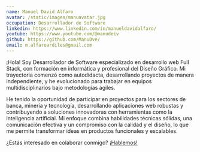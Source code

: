 ```yaml
---
name: Manuel David Alfaro
avatar: /static/images/manuavatar.jpg
occupation: Desarrollador de Software
linkedin: https://www.linkedin.com/in/manueldavidalfaro/
youtube: https://www.youtube.com/@manudeiv
github: https://github.com/ManuDve/
email: m.alfaroardiles@gmail.com
---
```


¡Hola! Soy Desarrollador de Software especializado en desarrollo web Full Stack, con formación en informática y profesional del Diseño Gráfico. Mi trayectoria comenzó como autodidacta, desarrollando proyectos de manera independiente, y he evolucionado para trabajar en equipos multidisciplinarios bajo metodologías ágiles.

He tenido la oportunidad de participar en proyectos para los sectores de banca, minería y tecnología, desarrollando aplicaciones web robustas y contribuyendo a soluciones innovadoras con herramientas como la inteligencia artificial. Mi enfoque combina habilidades técnicas sólidas, una comunicación efectiva y un compromiso con la calidad y el diseño, lo que me permite transformar ideas en productos funcionales y escalables.

¿Estás interesado en colaborar conmigo? <a href="mailto:m.alfaroardiles@gmail.com">¡Hablemos!</a>

